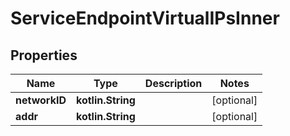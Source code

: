 # ServiceEndpointVirtualIPsInner

## Properties

| Name          | Type              | Description | Notes      |
|---------------|-------------------|-------------|------------|
| **networkID** | **kotlin.String** |             | [optional] |
| **addr**      | **kotlin.String** |             | [optional] |



